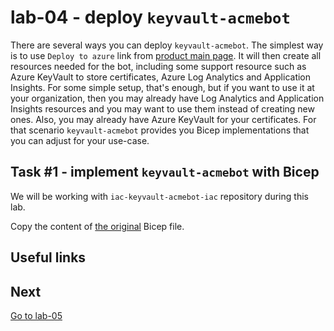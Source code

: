 # lab-04 - deploy `keyvault-acmebot`

There are several ways you can deploy `keyvault-acmebot`. The simplest way is to use `Deploy to azure` link from [product main page](https://github.com/shibayan/keyvault-acmebot). It will then create all resources needed for the bot, including some support resource such as Azure KeyVault to store certificates, Azure Log Analytics and Application Insights.
For some simple setup, that's enough, but if you want to use it at your organization, then you may already have Log Analytics and Application Insights resources and you may want to use them instead of creating new ones. Also, you may already have Azure KeyVault for your certificates. For that scenario `keyvault-acmebot` provides you Bicep implementations that you can adjust for your use-case.

## Task #1 - implement `keyvault-acmebot` with Bicep

We will be working with `iac-keyvault-acmebot-iac` repository during this lab.

Copy the content of [the original](https://github.com/shibayan/keyvault-acmebot/blob/master/azuredeploy.bicep) Bicep file. 

## Useful links


## Next

[Go to lab-05](../lab-05/readme.md)
